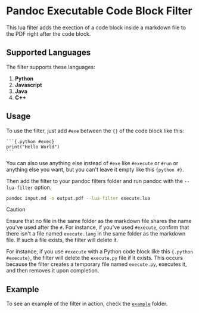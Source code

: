 # Pandoc Executable Code Block Filter

This lua filter adds the exection of a code block inside a markdown file to the PDF right after the code block.

## Supported Languages

The filter supports these languages:

1. **Python**
2. **Javascript**
3. **Java**
4. **C++**

## Usage

To use the filter, just add `#exe` between the `{}` of the code block like this:

````text
```{.python #exec}
print("Hello World")
```
````

You can also use anything else instead of `#exe` like `#execute` or `#run` or anything else you want, but you can't leave it empty like this `{python #}`.

Then add the filter to your pandoc filters folder and run pandoc with the `--lua-filter` option.

```bash
pandoc input.md -o output.pdf --lua-filter execute.lua
```

> [!CAUTION]
> Ensure that no file in the same folder as the markdown file shares the name you've used after the `#`. For instance, if you've used `#execute`, confirm that there isn't a file named `execute.lang` in the same folder as the markdown file. If such a file exists, the filter will delete it.
>
> For instance, if you use `#execute` with a Python code block like this `{.python #execute}`, the filter will delete the `execute.py` file if it exists. This occurs because the filter creates a temporary file named `execute.py`, executes it, and then removes it upon completion.

## Example

To see an example of the filter in action, check the [`example`](https://github.com/MohamedEmary/pandoc_execute/tree/main/example) folder.
